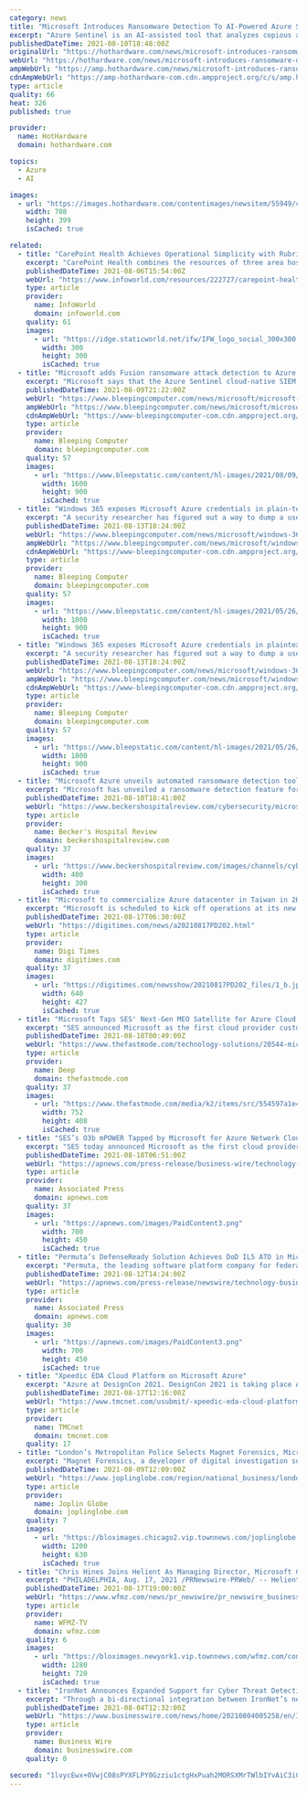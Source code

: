 ```yaml
---
category: news
title: "Microsoft Introduces Ransomware Detection To AI-Powered Azure Sentinel Management Tool"
excerpt: "Azure Sentinel is an AI-assisted tool that analyzes copious amounts of data to detect and investigate threats on-premises and in the cloud."
publishedDateTime: 2021-08-10T18:48:00Z
originalUrl: "https://hothardware.com/news/microsoft-introduces-ransomware-detection-azure-sentinel"
webUrl: "https://hothardware.com/news/microsoft-introduces-ransomware-detection-azure-sentinel"
ampWebUrl: "https://amp.hothardware.com/news/microsoft-introduces-ransomware-detection-azure-sentinel"
cdnAmpWebUrl: "https://amp-hothardware-com.cdn.ampproject.org/c/s/amp.hothardware.com/news/microsoft-introduces-ransomware-detection-azure-sentinel"
type: article
quality: 66
heat: 326
published: true

provider:
  name: HotHardware
  domain: hothardware.com

topics:
  - Azure
  - AI

images:
  - url: "https://images.hothardware.com/contentimages/newsitem/55949/content/microsoft-introduces-ransomware-detection-azure-sentinel.jpg"
    width: 708
    height: 399
    isCached: true

related:
  - title: "CarePoint Health Achieves Operational Simplicity with Rubrik Cloud Data Management and Microsoft Azure"
    excerpt: "CarePoint Health combines the resources of three area hospitals, Bayonne Medical Center, Christ Hospital in Jersey City, and Hoboken University Medical Center, to provide 360 degree coordinated care delivered by the area’s most dedicated doctors, nurses ..."
    publishedDateTime: 2021-08-06T15:54:00Z
    webUrl: "https://www.infoworld.com/resources/222727/carepoint-health-achieves-operational-simplicity-with-rubrik-cloud-data-management-and-microsoft-azu"
    type: article
    provider:
      name: InfoWorld
      domain: infoworld.com
    quality: 61
    images:
      - url: "https://idge.staticworld.net/ifw/IFW_logo_social_300x300.png"
        width: 300
        height: 300
        isCached: true
  - title: "Microsoft adds Fusion ransomware attack detection to Azure Sentinel"
    excerpt: "Microsoft says that the Azure Sentinel cloud-native SIEM (Security Information and Event Management) platform is now able to detect potential ransomware activity using the Fusion machine learning model."
    publishedDateTime: 2021-08-09T21:22:00Z
    webUrl: "https://www.bleepingcomputer.com/news/microsoft/microsoft-adds-fusion-ransomware-attack-detection-to-azure-sentinel/"
    ampWebUrl: "https://www.bleepingcomputer.com/news/microsoft/microsoft-adds-fusion-ransomware-attack-detection-to-azure-sentinel/amp/"
    cdnAmpWebUrl: "https://www-bleepingcomputer-com.cdn.ampproject.org/c/s/www.bleepingcomputer.com/news/microsoft/microsoft-adds-fusion-ransomware-attack-detection-to-azure-sentinel/amp/"
    type: article
    provider:
      name: Bleeping Computer
      domain: bleepingcomputer.com
    quality: 57
    images:
      - url: "https://www.bleepstatic.com/content/hl-images/2021/08/09/Azure-Sentinel.jpg"
        width: 1600
        height: 900
        isCached: true
  - title: "Windows 365 exposes Microsoft Azure credentials in plain-text"
    excerpt: "A security researcher has figured out a way to dump a user's unencrypted plaintext Microsoft Azure credentials from Microsoft's new Windows 365 Cloud PC service using Mimikatz."
    publishedDateTime: 2021-08-13T18:24:00Z
    webUrl: "https://www.bleepingcomputer.com/news/microsoft/windows-365-exposes-microsoft-azure-credentials-in-plain-text/"
    ampWebUrl: "https://www.bleepingcomputer.com/news/microsoft/windows-365-exposes-microsoft-azure-credentials-in-plain-text/amp/"
    cdnAmpWebUrl: "https://www-bleepingcomputer-com.cdn.ampproject.org/c/s/www.bleepingcomputer.com/news/microsoft/windows-365-exposes-microsoft-azure-credentials-in-plain-text/amp/"
    type: article
    provider:
      name: Bleeping Computer
      domain: bleepingcomputer.com
    quality: 57
    images:
      - url: "https://www.bleepstatic.com/content/hl-images/2021/05/26/Microsoft-Defender_(1).jpg"
        width: 1800
        height: 900
        isCached: true
  - title: "Windows 365 exposes Microsoft Azure credentials in plaintext"
    excerpt: "A security researcher has figured out a way to dump a user's unencrypted plaintext Microsoft Azure credentials from Microsoft's new Windows 365 Cloud PC service using Mimikatz."
    publishedDateTime: 2021-08-13T18:24:00Z
    webUrl: "https://www.bleepingcomputer.com/news/microsoft/windows-365-exposes-microsoft-azure-credentials-in-plaintext/"
    ampWebUrl: "https://www.bleepingcomputer.com/news/microsoft/windows-365-exposes-microsoft-azure-credentials-in-plaintext/amp/"
    cdnAmpWebUrl: "https://www-bleepingcomputer-com.cdn.ampproject.org/c/s/www.bleepingcomputer.com/news/microsoft/windows-365-exposes-microsoft-azure-credentials-in-plaintext/amp/"
    type: article
    provider:
      name: Bleeping Computer
      domain: bleepingcomputer.com
    quality: 57
    images:
      - url: "https://www.bleepstatic.com/content/hl-images/2021/05/26/Microsoft-Defender_(1).jpg"
        width: 1800
        height: 900
        isCached: true
  - title: "Microsoft Azure unveils automated ransomware detection tool: 5 details"
    excerpt: "Microsoft has unveiled a ransomware detection feature for its Azure clients. The tool will send alerts to security analysts when it detects potential ransomware activities, according to an Aug. 9 ..."
    publishedDateTime: 2021-08-10T18:41:00Z
    webUrl: "https://www.beckershospitalreview.com/cybersecurity/microsoft-azure-unveils-automated-ransomware-detection-tool-5-details.html"
    type: article
    provider:
      name: Becker's Hospital Review
      domain: beckershospitalreview.com
    quality: 37
    images:
      - url: "https://www.beckershospitalreview.com/images/channels/cybersecurity/3.jpg"
        width: 400
        height: 300
        isCached: true
  - title: "Microsoft to commercialize Azure datacenter in Taiwan in 2H22"
    excerpt: "Microsoft is scheduled to kick off operations at its new Azure datacenter in Taiwan in the second half of 2022, which may prompt other web service giants including Amazon Web Services (AWS) to accelerate building similar facilities in the country,"
    publishedDateTime: 2021-08-17T06:30:00Z
    webUrl: "https://digitimes.com/news/a20210817PD202.html"
    type: article
    provider:
      name: Digi Times
      domain: digitimes.com
    quality: 37
    images:
      - url: "https://digitimes.com/newsshow/20210817PD202_files/1_b.jpg"
        width: 640
        height: 427
        isCached: true
  - title: "Microsoft Taps SES' Next-Gen MEO Satellite for Azure Cloud Services"
    excerpt: "SES announced Microsoft as the first cloud provider customer for its next-generation medium earth orbit (MEO) system - O3b mPOWER."
    publishedDateTime: 2021-08-18T00:49:00Z
    webUrl: "https://www.thefastmode.com/technology-solutions/20544-microsoft-taps-ses-next-gen-meo-satellite-for-azure-cloud-services"
    type: article
    provider:
      name: Deep
      domain: thefastmode.com
    quality: 37
    images:
      - url: "https://www.thefastmode.com/media/k2/items/src/554597a1e4eae85d3c93ce1ca6d40d2f.jpg?t=20210818_004732"
        width: 752
        height: 408
        isCached: true
  - title: "SES’s O3b mPOWER Tapped by Microsoft for Azure Network Cloud Services"
    excerpt: "SES today announced Microsoft as the first cloud provider customer for its next-generation medium earth orbit (MEO) system - O3b mPOWER. Microsoft plans to leverage the MEO high-performance connectivity services to showcase its Azure Orbital solutions that integrate satellite connectivity with Azure services."
    publishedDateTime: 2021-08-18T06:51:00Z
    webUrl: "https://apnews.com/press-release/business-wire/technology-europe-business-92a0bc898c084974b1258187b8c50b58"
    type: article
    provider:
      name: Associated Press
      domain: apnews.com
    quality: 37
    images:
      - url: "https://apnews.com/images/PaidContent3.png"
        width: 700
        height: 450
        isCached: true
  - title: "Permuta’s DefenseReady Solution Achieves DoD IL5 ATO in Microsoft’s Azure Environment"
    excerpt: "Permuta, the leading software platform company for federal workforce management and operational excellence, announces that its flagship software product (Defense Ready) has received the DoD IL5 Authority to Operate (ATO)."
    publishedDateTime: 2021-08-12T14:24:00Z
    webUrl: "https://apnews.com/press-release/newswire/technology-business-56f416b3567ec2737036b14ca7e726a9"
    type: article
    provider:
      name: Associated Press
      domain: apnews.com
    quality: 30
    images:
      - url: "https://apnews.com/images/PaidContent3.png"
        width: 700
        height: 450
        isCached: true
  - title: "Xpeedic EDA Cloud Platform on Microsoft Azure"
    excerpt: "Azure at DesignCon 2021. DesignCon 2021 is taking place August 16-18 at the San Jose McEnery Convention Center in San Jose, CA. EDA flow for design and verification of IC, package and system becomes more and more complex with advanced process nodes and advanced packaging,"
    publishedDateTime: 2021-08-17T12:16:00Z
    webUrl: "https://www.tmcnet.com/usubmit/-xpeedic-eda-cloud-platform-microsoft-azure-/2021/08/17/9431876.htm"
    type: article
    provider:
      name: TMCnet
      domain: tmcnet.com
    quality: 17
  - title: "London’s Metropolitan Police Selects Magnet Forensics, Microsoft Azure to Power Transformation of Digital Forensic Evidence Review"
    excerpt: "Magnet Forensics, a developer of digital investigation software used globally, is proud to announce its collaboration with London’s Metropolitan Police Service (the Met) and Microsoft Azure to ..."
    publishedDateTime: 2021-08-09T12:09:00Z
    webUrl: "https://www.joplinglobe.com/region/national_business/london-s-metropolitan-police-selects-magnet-forensics-microsoft-azure-to-power-transformation-of-digital-forensic/article_fe12ac31-b5e6-5091-a14e-b3c845a5a17f.html"
    type: article
    provider:
      name: Joplin Globe
      domain: joplinglobe.com
    quality: 7
    images:
      - url: "https://bloximages.chicago2.vip.townnews.com/joplinglobe.com/content/tncms/custom/image/da68c2f8-c3ab-11e5-94c7-b366ea8ae93c.jpg"
        width: 1200
        height: 630
        isCached: true
  - title: "Chris Hines Joins Helient As Managing Director, Microsoft Cloud Services Leading Digital Transformation, Office 365 & Azure Solutions"
    excerpt: "PHILADELPHIA, Aug. 17, 2021 /PRNewswire-PRWeb/ -- Helient Systems LLC (Helient) is pleased to announce Chris Hines has joined the company as Managing Director, Microsoft Cloud Services. Formerly the General Manager of the Microsoft business unit of a large ..."
    publishedDateTime: 2021-08-17T19:00:00Z
    webUrl: "https://www.wfmz.com/news/pr_newswire/pr_newswire_business/chris-hines-joins-helient-as-managing-director-microsoft-cloud-services-leading-digital-transformation-office-365/article_27cae7e4-cedb-52b5-b6f2-847f8989f45a.html"
    type: article
    provider:
      name: WFMZ-TV
      domain: wfmz.com
    quality: 6
    images:
      - url: "https://bloximages.newyork1.vip.townnews.com/wfmz.com/content/tncms/custom/image/b9818ac0-ee9a-11e9-8e9f-a3b831b71481.jpg"
        width: 1280
        height: 720
        isCached: true
  - title: "IronNet Announces Expanded Support for Cyber Threat Detection and Management in Microsoft Azure Environments"
    excerpt: "Through a bi-directional integration between IronNet’s network detection and response (NDR) solution, IronDefense, and Microsoft Azure Sentinel (SIEM), customers can create investigations and/or ..."
    publishedDateTime: 2021-08-04T12:32:00Z
    webUrl: "https://www.businesswire.com/news/home/20210804005258/en/IronNet-Announces-Expanded-Support-for-Cyber-Threat-Detection-and-Management-in-Microsoft-Azure-Environments"
    type: article
    provider:
      name: Business Wire
      domain: businesswire.com
    quality: 0

secured: "1lvycEwx+0VwjC08sPYXFLPY0Gzziu1ctgHxPuah2MORSXMrTWlbIYvAiC3iCJrWjtAkHb8bPuB/6ojlsjBeTb761fW2wAQzSHkX/Ss2p0WYUm8a+WmMIj5DxdhILPEQj7aM2+5DihE8onB+HTihYdFe+0Z6RXaAzK94bROTrMPkhnA1pSbxTERoFB8oYpzLdcCqL9L4IkvORkB5xmV1HiKfn0zL7dJcXeC97SRkrHudmlodqlVx3yw0S5r2WLV37XVtEnjE0xbKoOz8C1Yhxvhx+8IH8Ze1oldqSCnhNDqEhgzrJA5Pc++3O6rXgT28TB7ZqxjIl42V/C1yCAAY5t0Ne+hgzmRC/V5K12SQ2mU=;hfL00hCcZfo6BqCqryKzbg=="
---
```


